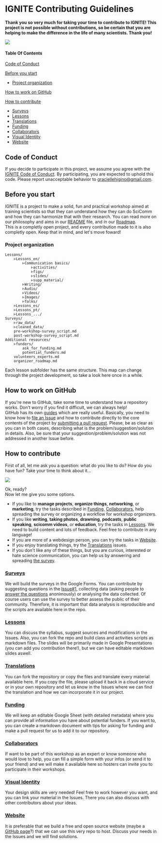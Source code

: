 # IGNITE Contributing Guidelines  

**Thank you so very much for taking your time to contribute to IGNITE! This project is not possible without contributions, so be certain that you are helping to make the difference in the life of many scientists. Thank you!**  

![](https://media.giphy.com/media/xUySTu7FXFYo6nXWWQ/giphy.gif)  

#### Table Of Contents

[Code of Conduct](#code-of-conduct)  

[Before you start](#before-you-start)  
* [Project organization](#project-organization)  

[How to work on GitHub](#how-to-work-on-github)  

[How to contribute](#how-to-contribute)  
* [Surveys](#surveys)  
* [Lessons](#lessons)  
* [Translations](#translations)  
* [Funding](#funding)  
* [Collaborators](#collaborators)  
* [Visual Identity](#visual-identity)  
* [Website](#website)  

## Code of Conduct

If you decide to participate in this project, we assume you agree with the [IGNITE Code of Conduct](CODE_OF_CONDUCT.md). By participating, you are expected to uphold this code. Please report unacceptable behavior to [graciellehigino@gmail.com](mailto:graciellehigino@gmail.com).  

## Before you start  

IGNITE is a project to make a solid, fun and practical workshop aimed at training scientists so that they can understand how they can do SciComm and how they can harmonize that with their research. You can read more on our philosophy and aims in our [README](README.md) file, and in our [Roadmap](Roadmap.md).  
This is a completly open project, and every contribution made to it is also completly open. Keep that in mind, and let's move foward!  

### Project organization  

```shell
Lessons/  
    ⊢Lessons_en/  
        ⊢Communication basics/  
            ⊢activities/  
            ⊢figs/  
            ⊢slides/  
            ⊢supp_material/  
        ⊢Writing/  
        ⊢Audio/  
        ⊢Videos/  
        ⊢Images/  
        ⊢Talks/  
    ⊢Lessons_es/  
    ⊢Lessons_pt/  
    ⊢Lessons_.../  
Surveys/  
    ⊢raw_data/  
    ⊢cleaned_data/  
    pre-workshop-survey_script.md  
    post-workshop-survey_script.md  
Additional resources/  
    ⊢funders/  
        ask_for_funding.md  
        potential_funders.md  
    volunteers_experts.md 
    organizer_roadmap.md
```

Each lesson subfolder has the same structure. This map can change through the project development, so take a look here once in a while.  
## How to work on GitHub  

If you're new to GitHub, take some time to understand how a repository works. Don't worry if you find it difficult, we can always help!  
GitHub has its own [guides](https://guides.github.com/) which are really useful. Basically, you need to know how to [file an Issue](https://guides.github.com/features/issues/) and how to contribute directly to the core contents of the project by [submitting a pull request](https://guides.github.com/activities/forking/#making-a-pull-request). Please, be as clear as you can in both cases, describing what is the problem/suggestion/solution in details. Also, be sure that your suggestion/problem/solution was not addressed in another Issue before.

## How to contribute  
First of all, let me ask you a question: what do you like to do? How do you have fun? Take your time to think about it...  


![](https://media.giphy.com/media/hCiQVo1dzVwPu/giphy.gif)  






Ok, ready?  
Now let me give you some options.  
- If you like to **manage projects**, **organize things**, **networking**, or **marketing**, try the tasks described in [Funding](#funding), [Collaborators](#collaborators), help spreading the survey or organizing a workflow for workshop organizers.  
- If you like **writing**, **taking photos**, **drawning**, **podcasts**, **public speaking**, **scicomm videos**, or **education**, try the tasks in [Lessons](#lessons). We need to build content and lots of feedback. Feel free to contribute in any language!  
- If you are more of a webdesign person, you can try the tasks in [Website](#website).  
- If you enjoy translating things, try the [Translations](#translations) issues.  
- If you don't like any of these things, but you are curious, interested or hate science communication, you can help us by answering and spreading [the survey](https://goo.gl/forms/6zHbGWoruNiqdfDo2).  

### [Surveys](https://github.com/graciellehigino/IGNITE/labels/Survey)  
We will build the surveys in the Google Forms. You can contribute by suggesting questions in the [Issue#1](https://github.com/graciellehigino/IGNITE/issues/1), collecting data (asking people to [answer the questions](https://goo.gl/forms/6zHbGWoruNiqdfDo2) anonimously) or analysing the data collected. Of course users can use the survey to better assess the public of their community. Therefore, it is important that data analysis is reproducible and the scripts are available here in the repo.  

### [Lessons](https://github.com/graciellehigino/IGNITE/labels/Lesson)  
You can discuss the syllabus, suggest sources and modifications in the Issues. Also, you can fork the repo and build class and activities scripts as markdown files. The slides will be primarily made in Google Presentations (you can add you contribution there!), but we can have editable markdown slides aswell.  

### [Translations](https://github.com/graciellehigino/IGNITE/labels/Translation)  
You can fork the repository or copy the files and translate every material available here. If you copy the file, please upload it back in a cloud service or in your own repository and let us know in the Issues where we can find the translation and how we can incorporate it in our project.  

### [Funding](https://github.com/graciellehigino/IGNITE/labels/Funding)  
We will keep an editable Google Sheet (with detailed metadata) where you can provide all information you have about potential funders. If you want to, you can create a markdown document with tips for asking for funding and make a pull request for us to add it to our repository.  

### [Collaborators](https://github.com/graciellehigino/IGNITE/labels/Collaborators)  
If want to be part of this workshop as an expert or know someone who would love to help, you can fill a simple form with your infos (or send it to your friend) and we will make it available here so hosters can invite you to participate in their workshops.  

### [Visual Identity](https://github.com/graciellehigino/IGNITE/labels/visual%20identity)  
Your design skills are very needed! Feel free to work however you want, and you can link your material in the Issues. There you can also discuss with other contributors about your ideas.  

### [Website](https://github.com/graciellehigino/IGNITE/labels/website)  
It is preferable that we build a free and open source website (maybe a [GitHub page](https://pages.github.com/)?) that we can use this very repo to host. Discuss your needs in the Issues and we will find solutions.  
